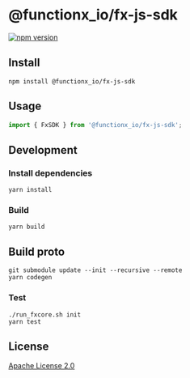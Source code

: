 # @functionx_io/fx-js-sdk

[![npm version](https://img.shields.io/npm/v/@functionx_io/fx-js-sdk.svg)](https://www.npmjs.com/package/@functionx_io/fx-js-sdk)

## Install

```shell
npm install @functionx_io/fx-js-sdk
```

## Usage

```js
import { FxSDK } from '@functionx_io/fx-js-sdk';
```

## Development

### Install dependencies

```shell
yarn install
```

### Build

```shell
yarn build
```

## Build proto

```shell
git submodule update --init --recursive --remote
yarn codegen
```

### Test

```shell
./run_fxcore.sh init
yarn test
```

## License

[Apache License 2.0](LICENSE)
